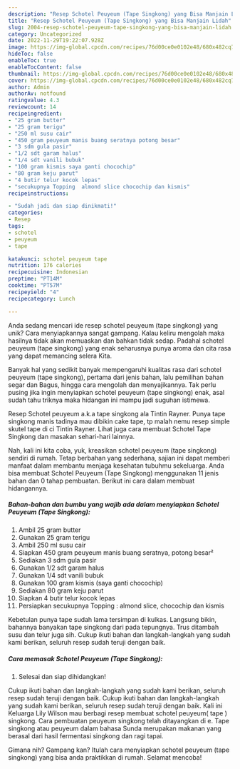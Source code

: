 ```yaml
---
description: "Resep Schotel Peuyeum (Tape Singkong) yang Bisa Manjain Lidah"
title: "Resep Schotel Peuyeum (Tape Singkong) yang Bisa Manjain Lidah"
slug: 2004-resep-schotel-peuyeum-tape-singkong-yang-bisa-manjain-lidah
category: Uncategorized
date: 2022-11-29T19:22:07.928Z
image: https://img-global.cpcdn.com/recipes/76d00ce0e0102e48/680x482cq70/schotel-peuyeum-tape-singkong-foto-resep-utama.jpg
hideToc: false
enableToc: true
enableTocContent: false
thumbnail: https://img-global.cpcdn.com/recipes/76d00ce0e0102e48/680x482cq70/schotel-peuyeum-tape-singkong-foto-resep-utama.jpg
cover: https://img-global.cpcdn.com/recipes/76d00ce0e0102e48/680x482cq70/schotel-peuyeum-tape-singkong-foto-resep-utama.jpg
author: Admin
authorAv: notfound
ratingvalue: 4.3
reviewcount: 14
recipeingredient:
- "25 gram butter"
- "25 gram terigu"
- "250 ml susu cair"
- "450 gram peuyeum manis buang seratnya potong besar"
- "3 sdm gula pasir"
- "1/2 sdt garam halus"
- "1/4 sdt vanili bubuk"
- "100 gram kismis saya ganti chocochip"
- "80 gram keju parut"
- "4 butir telur kocok lepas"
- "secukupnya Topping  almond slice chocochip dan kismis"
recipeinstructions:

- "Sudah jadi dan siap dinikmati!"
categories:
- Resep
tags:
- schotel
- peuyeum
- tape

katakunci: schotel peuyeum tape 
nutrition: 176 calories
recipecuisine: Indonesian
preptime: "PT14M"
cooktime: "PT57M"
recipeyield: "4"
recipecategory: Lunch

---
```





Anda sedang mencari ide resep schotel peuyeum (tape singkong) yang unik? Cara menyiapkannya sangat gampang. Kalau keliru mengolah maka hasilnya tidak akan memuaskan dan bahkan tidak sedap. Padahal schotel peuyeum (tape singkong) yang enak seharusnya punya aroma dan cita rasa yang dapat memancing selera Kita.





Banyak hal yang sedikit banyak mempengaruhi kualitas rasa dari schotel peuyeum (tape singkong), pertama dari jenis bahan, lalu pemilihan bahan segar dan Bagus, hingga cara mengolah dan menyajikannya. Tak perlu pusing jika ingin menyiapkan schotel peuyeum (tape singkong) enak,      asal sudah tahu triknya maka hidangan ini mampu jadi suguhan istimewa.














Resep Schotel peuyeum a.k.a tape singkong ala Tintin Rayner. Punya tape singkong manis tadinya mau dibikin cake tape, tp malah nemu resep simple skutel tape di ci Tintin Rayner. Lihat juga cara membuat Schotel Tape Singkong dan masakan sehari-hari lainnya.






Nah, kali ini kita coba, yuk, kreasikan schotel peuyeum (tape singkong) sendiri di rumah. Tetap berbahan yang sederhana, sajian ini dapat memberi manfaat dalam membantu menjaga kesehatan tubuhmu sekeluarga. Anda bisa membuat Schotel Peuyeum (Tape Singkong) menggunakan 11 jenis bahan dan 0 tahap pembuatan. Berikut ini cara dalam membuat hidangannya.

<!--inarticleads1-->

##### Bahan-bahan dan bumbu yang wajib ada dalam menyiapkan Schotel Peuyeum (Tape Singkong):

1. Ambil 25 gram butter
1. Gunakan 25 gram terigu
1. Ambil 250 ml susu cair
1. Siapkan 450 gram peuyeum manis buang seratnya, potong besar²
1. Sediakan 3 sdm gula pasir
1. Gunakan 1/2 sdt garam halus
1. Gunakan 1/4 sdt vanili bubuk
1. Gunakan 100 gram kismis (saya ganti chocochip)
1. Sediakan 80 gram keju parut
1. Siapkan 4 butir telur kocok lepas
1. Persiapkan secukupnya Topping : almond slice, chocochip dan kismis


Kebetulan punya tape sudah lama tersimpan di kulkas. Langsung bikin, bahannya banyakan tape singkong dari pada tepungnya. Trus ditambah susu dan telur juga sih. Cukup ikuti bahan dan langkah-langkah yang sudah kami berikan, seluruh resep sudah teruji dengan baik. 

<!--inarticleads2-->

##### Cara memasak Schotel Peuyeum (Tape Singkong):


1. Selesai dan siap dihidangkan!

Cukup ikuti bahan dan langkah-langkah yang sudah kami berikan, seluruh resep sudah teruji dengan baik. Cukup ikuti bahan dan langkah-langkah yang sudah kami berikan, seluruh resep sudah teruji dengan baik. Kali ini Keluarga Lily Wilson mau berbagi resep membuat schotel peuyeum( tape ) singkong. Cara pembuatan peuyeum singkong telah ditayangkan di e. Tape singkong atau peuyeum dalam bahasa Sunda merupakan makanan yang berasal dari hasil fermentasi singkong dan ragi tapai. 

Gimana nih? Gampang kan? Itulah cara menyiapkan schotel peuyeum (tape singkong) yang bisa anda praktikkan di rumah. Selamat mencoba!
